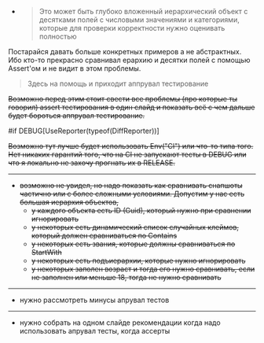 - > Это может быть глубоко вложенный иерархический объект с десятками полей с числовыми значениями и категориями, которые для проверки корректности нужно оценивать полностью

Постарайся давать больше конкретных примеров а не абстрактных. Ибо кто-то прекрасно сравнивал ерархию и десятки полей с помощью Assert'ом и не видит в этом проблемы.

> Здесь на помощь и приходит аппрувал тестирование

~~Возможно перед этим стоит свести все проблемы (про которые ты говорил) assert тестирования в один слайд и показать всё с чем дальше будет бороться аппрувал тестирование.~~

#if DEBUG[UseReporter(typeof(DiffReporter))]

~~Возможно тут лучше будет использовать Env("CI") или что-то типа того. Нет никаких гарантий того, что на CI не запускают тесты в DEBUG или что я локально не захочу прогнать их в RELEASE.~~

---

- ~~возможно не увидел, но надо показать как сравнивать снапшоты частично или с более сложными условиями. Допустим у нас есть большая иерархия объектов,~~ 
  - ~~у каждого объекта есть ID (Guid), который нужно при сравнении игнорировать~~
  - ~~у некоторых есть динамический список случайных клеймов, который должен сравниваться по Contains~~
  - ~~у некоторых есть звания, которые должны сравниваться по StartWith~~
  - ~~у некоторых есть подъиерархии, которые нужно игнорировать~~
  - ~~у некоторых заполен возраст и тогда его нужно сравнивать, если не заполнен или меньше 18, тогда не нужно сравнивать~~

---

- нужно рассмотреть минусы апрувал тестов

---

- нужно собрать на одном слайде рекомендации когда надо использовать апрувал тесты, когда ассерты
